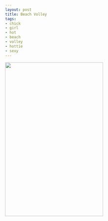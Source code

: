 ```yaml
--- 
layout: post
title: Beach Volley
tags: 
- chick
- girl
- hot
- beach
- volley
- hottie
- sexy
---
```

<a href="http://www.flickr.com/photos/gymstar/2513681326/" class="image">
<img class="alignnone size-full wp-image-218" title="Beach Volley" src="{{ site.url }}/images/2008/05/2513681326_7db6159bd0.jpg" alt="" width="319" height="500" />
</a>
